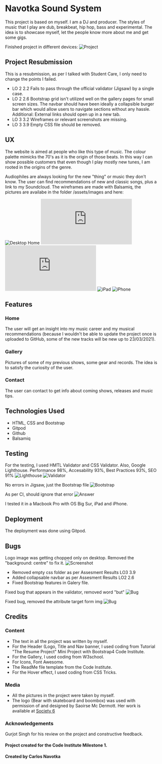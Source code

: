 # Navotka Sound System

This project is based on myself. I am a DJ and producer. The styles of music that I play are dub, breakbeat, hip hop, bass and experimental.
The idea is to showcase myself, let the people know more about me and get some gigs.

Finished project in different devices:
![Project](https://github.com/cnavotka/navotka-soundsystem/blob/master/assets/images/finishedproject.png)

## Project Resubmission
This is a resubmission, as per I talked with Student Care, I only need to change the points I failed. 
* LO 2 2.2 Fails to pass through the official validator (Jigsaw) by a single case.
* LO 2 2.6 Bootstrap grid isn't utilized well on the gallery pages for small screen sizes. The navbar should have been ideally a collapsible burger bar which would allow users to navigate sections without any hassle. Additional: External links should open up in a new tab.
* LO 3 3.2 Wireframes or relevant screenshots are missing.
* LO 3 3.9 Empty CSS file should be removed.

## UX
The website is aimed at people who like this type of music. The colour palette mimicks the 70's as it is the origin of those beats. In this way I can show possible customers that even though I play mostly new tunes, I am rooted in the origins of the genre.

Audiophiles are always looking for the new "thing" or music they don't know. The user can find recommendations of new and classic songs, plus a link to my Soundcloud.
The wireframes are made with Balsamiq, the pictures are availabe in the folder /assets/images and here:

![Desktop Home](https://github.com/cnavotka/navotka-soundsystem/blob/master/assets/images/BalsamiqMS1home.png)
![Desktop Gallery](https://github.com/cnavotka/navotka-soundsystem/blob/master/assets/images/BalsamiqMS1.pdf)
![Desktop Contact](https://github.com/cnavotka/navotka-soundsystem/blob/master/assets/images/BalsamiqMS1iii.pdf)
![iPad](htpps://github.com/cnavotka/navotka-soundsystem/blob/master/assets/images/iPadii.png)
![iPhone](https://github.com/cnavotka/navotka-soundsystem/blob/master/assets/images/Mobile%20balsamiq.png)


## Features
### Home
The user will get an insight into my music career and my musical recommendations (because I wouldn't be able to update the project once is uploaded to GitHub, some of the new tracks will be new up to 23/03/2021).

### Gallery

Pictures of some of my previous shows, some gear and records. The idea is to satisfy the curiosity of the user.

### Contact
The user can contact to get info about coming shows, releases and music tips.

## Technologies Used

* HTML, CSS and Bootstrap
* Gitpod
* Github 
* Balsamiq 

## Testing
For the testing, I used HMTL Validator and CSS Validator. Also, Google Lighthouse.
Performance 98%, Accesability 93%, Best Practices 93%, SEO 91%
![Lighthouse](https://github.com/cnavotka/navotka-soundsystem/blob/master/assets/images/lighthouse%20updated%20performance.png)
![Validator](https://github.com/cnavotka/navotka-soundsystem/blob/master/assets/images/validatorhtml.png)

No errors in Jigsaw, just the Bootstrap file
![Bootstrap](https://github.com/cnavotka/navotka-soundsystem/blob/master/assets/images/error%20validator%20only%20bootstrap.png)

As per CI, should ignore that error
![Answer](https://github.com/cnavotka/navotka-soundsystem/blob/master/assets/images/explanation%20bootstrap%20error.png)

I tested it in a Macbook Pro with OS Big Sur, iPad and iPhone.

## Deployment
The deployment was done using Gitpod.

## Bugs
Logo image was getting chopped only on desktop. Removed the "background: centre" to fix it. 
![Screenshot](https://github.com/cnavotka/navotka-soundsystem/blob/master/assets/images/headlogcut.png)

* Removed empty css folder as per Assesment Results LO3 3.9
* Added collapsable navbar as per Assesment Results LO2 2.6
* Fixed Bootstrap features in Galery file.

Fixed bug that appears in the validator, removed word "but"
![Bug](https://github.com/cnavotka/navotka-soundsystem/blob/master/assets/images/error%20css%20style.png)

Fixed bug, removed the attribute target form img
![Bug](https://github.com/cnavotka/navotka-soundsystem/blob/master/assets/images/error%20target%20-blank.png)



## Credits
### Content
* The text in all the project was written by myself.
* For the Header (Logo, Title and Nav banner, I used coding from Tutorial "The Resume Project" Mini Project with Bootstrap4 Code Institute.
* For the Gallery, I used coding from W3school.
* For Icons, Font Awesome.
* The ReadMe file template from the Code Institute.
* For the Hover effect, I used coding from CSS Tricks.

### Media
* All the pictures in the project were taken by myself.
* The logo (Bear with skateboard and boombox) was used with permission of and designed by Saoirse Mc Dermott. Her work is available at [Society 6](https://society6.com/saoirsesushi)

### Acknowledgements

Gurjot Singh for his review on the project and constructive feedback.

#### Project created for the Code Institute Milestone 1.
#### Created by Carlos Navotka 







